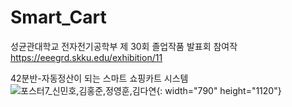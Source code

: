 # Smart_Cart

성균관대학교 전자전기공학부 제 30회 졸업작품 발표회 참여작
https://eeegrd.skku.edu/exhibition/11

42분반-자동정산이 되는 스마트 쇼핑카트 시스템
![포스터7_신민호,김홍준,정영훈,김다연](https://github.com/Sminho/Smart_Cart/assets/13104540/136809be-4434-4570-9aa5-02d40188ea44){: width="790" height="1120"}

